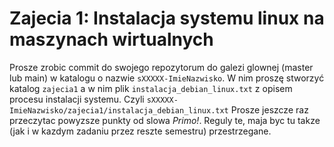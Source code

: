 # Zajecia 1: Instalacja systemu linux na maszynach wirtualnych
Prosze zrobic commit do swojego repozytorum do galezi glownej (master lub main) w katalogu o nazwie `sXXXXX-ImieNazwisko`. W nim proszę stworzyć katalog `zajecia1` a w nim plik `instalacja_debian_linux.txt` z opisem procesu instalacji systemu. Czyli `sXXXXX-ImieNazwisko/zajecia1/instalacja_debian_linux.txt`
Prosze jeszcze raz przeczytac powyzsze punkty od slowa *Primo!*. Reguly te, maja byc tu takze (jak i w kazdym zadaniu przez reszte semestru) przestrzegane.
